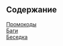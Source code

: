 ## Содержание
[Промокоды](https://github.com/qortalit/ozon/discussions/)
</br>
[Баги](https://github.com/qortalit/ozon/issues)
</br>
[Беседка](https://github.com/qortalit/ozon/discussions/1)
